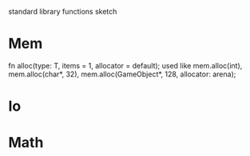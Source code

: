 standard library functions sketch

# Mem
fn alloc(type: T, items = 1, allocator = default);
  used like mem.alloc(int), mem.alloc(char*, 32), mem.alloc(GameObject*, 128, allocator: arena);

# Io

# Math

